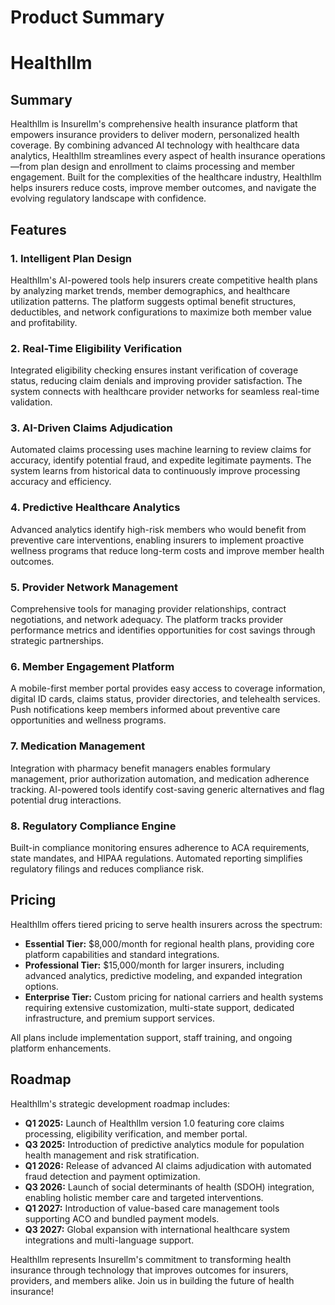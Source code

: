 # Product Summary

# Healthllm

## Summary

Healthllm is Insurellm's comprehensive health insurance platform that empowers insurance providers to deliver modern, personalized health coverage. By combining advanced AI technology with healthcare data analytics, Healthllm streamlines every aspect of health insurance operations—from plan design and enrollment to claims processing and member engagement. Built for the complexities of the healthcare industry, Healthllm helps insurers reduce costs, improve member outcomes, and navigate the evolving regulatory landscape with confidence.

## Features

### 1. Intelligent Plan Design
Healthllm's AI-powered tools help insurers create competitive health plans by analyzing market trends, member demographics, and healthcare utilization patterns. The platform suggests optimal benefit structures, deductibles, and network configurations to maximize both member value and profitability.

### 2. Real-Time Eligibility Verification
Integrated eligibility checking ensures instant verification of coverage status, reducing claim denials and improving provider satisfaction. The system connects with healthcare provider networks for seamless real-time validation.

### 3. AI-Driven Claims Adjudication
Automated claims processing uses machine learning to review claims for accuracy, identify potential fraud, and expedite legitimate payments. The system learns from historical data to continuously improve processing accuracy and efficiency.

### 4. Predictive Healthcare Analytics
Advanced analytics identify high-risk members who would benefit from preventive care interventions, enabling insurers to implement proactive wellness programs that reduce long-term costs and improve member health outcomes.

### 5. Provider Network Management
Comprehensive tools for managing provider relationships, contract negotiations, and network adequacy. The platform tracks provider performance metrics and identifies opportunities for cost savings through strategic partnerships.

### 6. Member Engagement Platform
A mobile-first member portal provides easy access to coverage information, digital ID cards, claims status, provider directories, and telehealth services. Push notifications keep members informed about preventive care opportunities and wellness programs.

### 7. Medication Management
Integration with pharmacy benefit managers enables formulary management, prior authorization automation, and medication adherence tracking. AI-powered tools identify cost-saving generic alternatives and flag potential drug interactions.

### 8. Regulatory Compliance Engine
Built-in compliance monitoring ensures adherence to ACA requirements, state mandates, and HIPAA regulations. Automated reporting simplifies regulatory filings and reduces compliance risk.

## Pricing

Healthllm offers tiered pricing to serve health insurers across the spectrum:

- **Essential Tier:** $8,000/month for regional health plans, providing core platform capabilities and standard integrations.
- **Professional Tier:** $15,000/month for larger insurers, including advanced analytics, predictive modeling, and expanded integration options.
- **Enterprise Tier:** Custom pricing for national carriers and health systems requiring extensive customization, multi-state support, dedicated infrastructure, and premium support services.

All plans include implementation support, staff training, and ongoing platform enhancements.

## Roadmap

Healthllm's strategic development roadmap includes:

- **Q1 2025:** Launch of Healthllm version 1.0 featuring core claims processing, eligibility verification, and member portal.
- **Q3 2025:** Introduction of predictive analytics module for population health management and risk stratification.
- **Q1 2026:** Release of advanced AI claims adjudication with automated fraud detection and payment optimization.
- **Q3 2026:** Launch of social determinants of health (SDOH) integration, enabling holistic member care and targeted interventions.
- **Q1 2027:** Introduction of value-based care management tools supporting ACO and bundled payment models.
- **Q3 2027:** Global expansion with international healthcare system integrations and multi-language support.

Healthllm represents Insurellm's commitment to transforming health insurance through technology that improves outcomes for insurers, providers, and members alike. Join us in building the future of health insurance!
